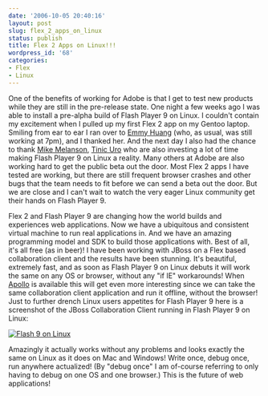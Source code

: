 ```yaml
---
date: '2006-10-05 20:40:16'
layout: post
slug: flex_2_apps_on_linux
status: publish
title: Flex 2 Apps on Linux!!!
wordpress_id: '68'
categories:
- Flex
- Linux
---
```


One of the benefits of working for Adobe is that I get to test new products while they are still in the pre-release state.  One night a few weeks ago I was able to install a pre-alpha build of Flash Player 9 on Linux.  I couldn't contain my excitement when I pulled up my first Flex 2 app on my Gentoo laptop.  Smiling from ear to ear I ran over to [Emmy Huang](http://weblogs.macromedia.com/emmy/) (who, as usual, was still working at 7pm), and I thanked her.  And the next day I also had the chance to thank [Mike Melanson](http://blogs.adobe.com/penguin.swf/), [Tinic Uro](http://www.kaourantin.net/) who are also investing a lot of time making Flash Player 9 on Linux a reality.  Many others at Adobe are also working hard to get the public beta out the door.  Most Flex 2 apps I have tested are working, but there are still frequent browser crashes and other bugs that the team needs to fit before we can send a beta out the door.  But we are close and I can't wait to watch the very eager Linux community get their hands on Flash Player 9.


Flex 2 and Flash Player 9 are changing how the world builds and experiences web applications.  Now we have a ubiquitous and consistent virtual machine to run real applications in.  And we have an amazing programming model and SDK to build those applications with.  Best of all, it's all free (as in beer)!  I have been working with JBoss on a Flex based collaboration client and the results have been stunning.  It's beautiful, extremely fast, and as soon as Flash Player 9 on Linux debuts it will work the same on any OS or browser, without any "if IE" workarounds!  When [Apollo](http://labs.adobe.com/wiki/index.php/Apollo) is available this will get even more interesting since we can take the same collaboration client application and run it offline, without the browser! Just to further drench Linux users appetites for Flash Player 9 here is a screenshot of the JBoss Collaboration Client running in Flash Player 9 on Linux:

[![Flash 9 on Linux](http://www.cayambe.com/wordpress/wp-content/uploads/2006/10/screenshot-small.png)](http://www.cayambe.com/wordpress/wp-content/uploads/2006/10/screenshot.png)

Amazingly it actually works without any problems and looks exactly the same on Linux as it does on Mac and Windows!  Write once, debug once, run anywhere actualized!  (By "debug once" I am of-course referring to only having to debug on one OS and one browser.)  This is the future of web applications!
